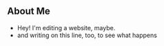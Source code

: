 ## About Me 

* Hey! I'm editing a website, maybe. 
* and writing on this line, too, to see what happens

